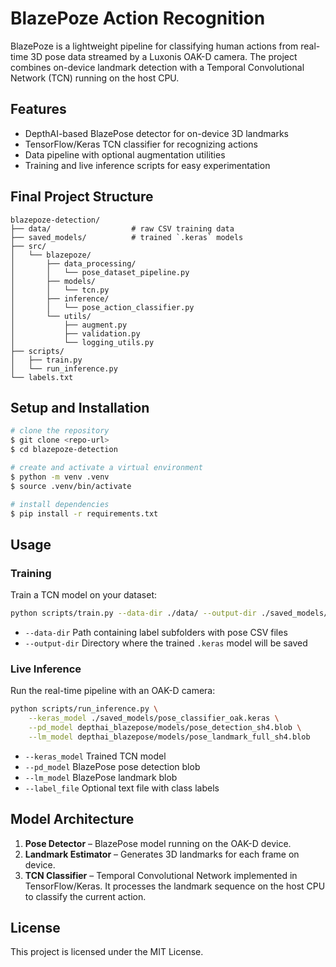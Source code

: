 # BlazePoze Action Recognition

BlazePoze is a lightweight pipeline for classifying human actions from real-time 3D pose data streamed by a Luxonis OAK-D camera. The project combines on-device landmark detection with a Temporal Convolutional Network (TCN) running on the host CPU.

## Features

- DepthAI-based BlazePose detector for on-device 3D landmarks
- TensorFlow/Keras TCN classifier for recognizing actions
- Data pipeline with optional augmentation utilities
- Training and live inference scripts for easy experimentation

## Final Project Structure

```
blazepoze-detection/
├── data/                  # raw CSV training data
├── saved_models/          # trained `.keras` models
├── src/
│   └── blazepoze/
│       ├── data_processing/
│       │   └── pose_dataset_pipeline.py
│       ├── models/
│       │   └── tcn.py
│       ├── inference/
│       │   └── pose_action_classifier.py
│       └── utils/
│           ├── augment.py
│           ├── validation.py
│           └── logging_utils.py
├── scripts/
│   ├── train.py
│   └── run_inference.py
└── labels.txt
```

## Setup and Installation

```bash
# clone the repository
$ git clone <repo-url>
$ cd blazepoze-detection

# create and activate a virtual environment
$ python -m venv .venv
$ source .venv/bin/activate

# install dependencies
$ pip install -r requirements.txt
```

## Usage

### Training

Train a TCN model on your dataset:

```bash
python scripts/train.py --data-dir ./data/ --output-dir ./saved_models/
```

- `--data-dir` Path containing label subfolders with pose CSV files
- `--output-dir` Directory where the trained `.keras` model will be saved

### Live Inference

Run the real-time pipeline with an OAK-D camera:

```bash
python scripts/run_inference.py \
    --keras_model ./saved_models/pose_classifier_oak.keras \
    --pd_model depthai_blazepose/models/pose_detection_sh4.blob \
    --lm_model depthai_blazepose/models/pose_landmark_full_sh4.blob
```

- `--keras_model` Trained TCN model
- `--pd_model` BlazePose pose detection blob
- `--lm_model` BlazePose landmark blob
- `--label_file` Optional text file with class labels

## Model Architecture

1. **Pose Detector** – BlazePose model running on the OAK-D device.
2. **Landmark Estimator** – Generates 3D landmarks for each frame on device.
3. **TCN Classifier** – Temporal Convolutional Network implemented in TensorFlow/Keras. It processes the landmark sequence on the host CPU to classify the current action.

## License

This project is licensed under the MIT License.
